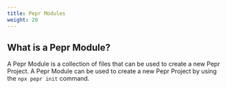 ```yaml
---
title: Pepr Modules
weight: 20
---
```



## What is a Pepr Module?

A Pepr Module is a collection of files that can be used to create a new Pepr Project. A Pepr Module can be used to create a new Pepr Project by using the `npx pepr init` command.
